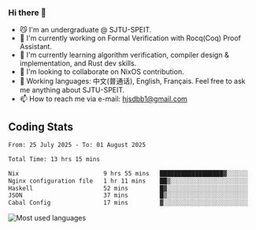 ### Hi there 👋

<!--
**definfo/definfo** is a ✨ _special_ ✨ repository because its `README.md` (this file) appears on your GitHub profile.

Here are some ideas to get you started:

- 🔭 I’m currently working on ...
- 🌱 I’m currently learning ...
- 👯 I’m looking to collaborate on ...
- 🤔 I’m looking for help with ...
- 💬 Ask me about ...
- 📫 How to reach me: ...
- 😄 Pronouns: ...
- ⚡ Fun fact: ...
-->

- 😼 I'm an undergraduate @ SJTU-SPEIT.
- 🔭 I'm currently working on Formal Verification with Rocq(Coq) Proof Assistant.
- 🌱 I'm currently learning algorithm verification, compiler design & implementation, and Rust dev skills.
- 👯 I'm looking to collaborate on NixOS contribution.
- 💬 Working languages: 中文(普通话), English, Français. Feel free to ask me anything about SJTU-SPEIT.
- 📫 How to reach me via e-mail: hjsdbb1@gmail.com

## Coding Stats

<!--START_SECTION:waka-->

```txt
From: 25 July 2025 - To: 01 August 2025

Total Time: 13 hrs 15 mins

Nix                        9 hrs 55 mins   ██████████████████▓░░░░░░   74.78 %
Nginx configuration file   1 hr 11 mins    ██▒░░░░░░░░░░░░░░░░░░░░░░   09.04 %
Haskell                    52 mins         █▓░░░░░░░░░░░░░░░░░░░░░░░   06.64 %
JSON                       37 mins         █▒░░░░░░░░░░░░░░░░░░░░░░░   04.69 %
Cabal Config               17 mins         ▓░░░░░░░░░░░░░░░░░░░░░░░░   02.17 %
```

<!--END_SECTION:waka-->

![Most used languages](https://github-readme-stats.vercel.app/api/top-langs/?username=definfo&layout=donut&theme=dracula&exclude_repo=xv6-labs-2023)
